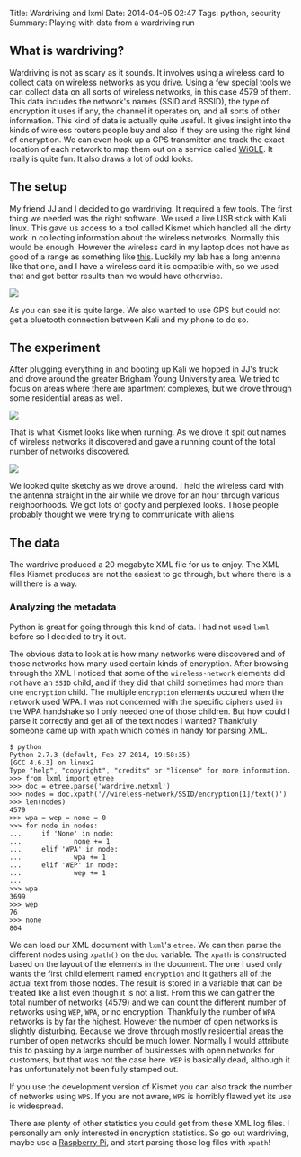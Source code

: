 Title: Wardriving and lxml
Date: 2014-04-05 02:47
Tags: python, security
Summary: Playing with data from a wardriving run

## What is wardriving?

Wardriving is not as scary as it sounds. It involves using a wireless card to collect data on wireless networks as you drive. Using a few special tools we can collect data on all sorts of wireless networks, in this case 4579 of them. This data includes the network's names (SSID and BSSID), the type of encryption it uses if any, the channel it operates on, and all sorts of other information. This kind of data is actually quite useful. It gives insight into the kinds of wireless routers people buy and also if they are using the right kind of encryption. We can even hook up a GPS transmitter and track the exact location of each network to map them out on a service called [WiGLE](https://wigle.net/). It really is quite fun. It also draws a lot of odd looks. 

## The setup

My friend JJ and I decided to go wardriving. It required a few tools. The first thing we needed was the right software. We used a live USB stick with Kali linux. This gave us access to a tool called Kismet which handled all the dirty work in collecting information about the wireless networks. Normally this would be enough. However the wireless card in my laptop does not have as good of a range as something like [this](http://image.dhgate.com/albu_355651168_00-1.0x0/usb-wireless-adapter-ac-wifi-adapte-alfa.jpg). Luckily my lab has a long antenna like that one, and I have a wireless card it is compatible with, so we used that and got better results than we would have otherwise. 

![](/content/images/2014/Mar/2014_03_22_11_31_45.jpg)

As you can see it is quite large. We also wanted to use GPS but could not get a bluetooth connection between Kali and my phone to do so. 

## The experiment

After plugging everything in and booting up Kali we hopped in JJ's truck and drove around the greater Brigham Young University area. We tried to focus on areas where there are apartment complexes, but we drove through some residential areas as well. 

![](/content/images/2014/Mar/wardrive.png)

That is what Kismet looks like when running. As we drove it spit out names of wireless networks it discovered and gave a running count of the total number of networks discovered. 

![](/content/images/2014/Mar/textsecure505519296.jpeg)

We looked quite sketchy as we drove around. I held the wireless card with the antenna straight in the air while we drove for an hour through various neighborhoods. We got lots of goofy and perplexed looks. Those people probably thought we were trying to communicate with aliens. 

## The data

The wardrive produced a 20 megabyte XML file for us to enjoy. The XML files Kismet produces are not the easiest to go through, but where there is a will there is a way.

### Analyzing the metadata

Python is great for going through this kind of data. I had not used `lxml` before so I decided to try it out. 

The obvious data to look at is how many networks were discovered and of those networks how many used certain kinds of encryption. After browsing through the XML I noticed that some of the `wireless-network` elements did not have an `SSID` child, and if they did that child sometimes had more than one `encryption` child. The multiple `encryption` elements occured when the network used WPA. I was not concerned with the specific ciphers used in the WPA handshake so I only needed one of those children. But how could I parse it correctly and get all of the text nodes I wanted? Thankfully someone came up with `xpath` which comes in handy for parsing XML. 

```
$ python
Python 2.7.3 (default, Feb 27 2014, 19:58:35) 
[GCC 4.6.3] on linux2
Type "help", "copyright", "credits" or "license" for more information.
>>> from lxml import etree
>>> doc = etree.parse('wardrive.netxml')
>>> nodes = doc.xpath('//wireless-network/SSID/encryption[1]/text()')
>>> len(nodes)
4579
>>> wpa = wep = none = 0
>>> for node in nodes:
...     if 'None' in node:
...             none += 1
...     elif 'WPA' in node:
...             wpa += 1
...     elif 'WEP' in node:
...             wep += 1
... 
>>> wpa
3699
>>> wep
76
>>> none
804
```

We can load our XML document with `lxml`'s `etree`. We can then parse the different nodes using `xpath()` on the `doc` variable. The `xpath` is constructed based on the layout of the elements in the document. The one I used only wants the first child element named `encryption` and it gathers all of the actual text from those nodes. The result is stored in a variable that can be treated like a list even though it is not a list. From this we can gather the total number of networks (4579) and we can count the different number of networks using `WEP`, `WPA`, or no encryption. Thankfully the number of `WPA` networks is by far the highest. However the number of open networks is slightly disturbing. Because we drove through mostly residential areas the number of open networks should be much lower. Normally I would attribute this to passing by a large number of businesses with open networks for customers, but that was not the case here. `WEP` is basically dead, although it has unfortunately not been fully stamped out. 

If you use the development version of Kismet you can also track the number of networks using `WPS`. If you are not aware, `WPS` is horribly flawed yet its use is widespread. 

There are plenty of other statistics you could get from these XML log files. I personally am only interested in encryption statistics. So go out wardriving, maybe use a [Raspberry Pi](https://seanmckaybeck.com/making-wardriving-easier/), and start parsing those log files with `xpath`!
